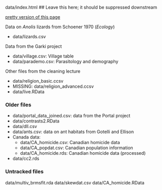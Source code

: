 
data/index.html ## Leave this here; it should be suppressed downstream

[pretty version of this page](index.html)

Data on *Anolis* lizards from Schoener 1970 (*Ecology*)
* data/lizards.csv

Data from the Garki project
* data/village.csv: Village table
* data/parademo.csv: Parasitology and demography

Other files from the cleaning lecture
* data/religion_basic.ccsv
* MISSING: data/religion_advanced.ccsv
* data/live.RData

### Older files ###

* data/portal_data_joined.csv: data from the Portal project
* data/contrasts2.RData
* data/dll.csv
* data/ants.csv: data on ant habitats from Gotelli and Ellison
* Canada data:
    * data/CA_homicide.csv: Canadian homicide data
	* data/CA_popdat.csv: Canadian population information
    * data/CA_homicide.rds: Canadian homicide data (processed)
* data/cc2.rds

### Untracked files ###
data/multiv_brmsfit.rda
data/skewdat.csv
data/CA_homicide.RData
